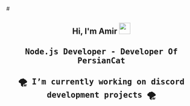 #<div align="center">
<h2>Hi, I'm Amir
<img src="assets/Hand.gif" height="30px">
  <div align="center">
    <h4 align="center"><samp> Node.js Developer - Developer Of PersianCat</samp></h4>
    <h4 align="center"><samp> 🌪️ I’m currently working on discord development projects 🌪️</samp></h4>
